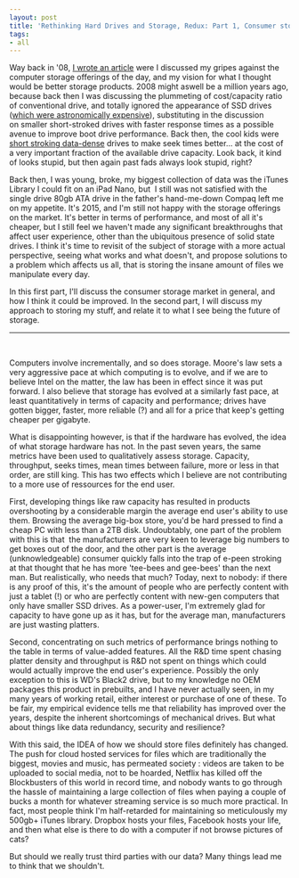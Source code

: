 ```yaml
---
layout: post
title: 'Rethinking Hard Drives and Storage, Redux: Part 1, Consumer storage'
tags:
- all
---
```


Way back in '08, <a href="http://maximerousseau.com/2008/07/21/ocn-rethinking-hard-drives-and-storage/">I wrote an article</a> were I discussed my gripes against the computer storage offerings of the day, and my vision for what I thought would be better storage products. 2008 might aswell be a million years ago, because back then I was discussing the plummeting of cost/capacity ratio of conventional drive, and totally ignored the appearance of SSD drives (<a href="http://arstechnica.com/gadgets/2008/03/ssds-in-2008-fast-speeds-200mbsec-over-price-cuts/">which were astronomically expensive</a>), substituting in the discussion on smaller short-stroked drives with faster response times as a possible avenue to improve boot drive performance. Back then, the cool kids were <a href="http://www.tomshardware.com/reviews/short-stroking-hdd,2157.html">short stroking data-dense</a> drives to make seek times better... at the cost of a very important fraction of the available drive capacity. Look back, it kind of looks stupid, but then again past fads always look stupid, right?

Back then, I was young, broke, my biggest collection of data was the iTunes Library I could fit on an iPad Nano, but  I still was not satisfied with the single drive 80gb ATA drive in the father's hand-me-down Compaq left me on my appetite. It's 2015, and I'm still not happy with the storage offerings on the market. It's better in terms of performance, and most of all it's cheaper, but I still feel we haven't made any significant breakthroughs that affect user experience, other than the ubiquitous presence of solid state drives. I think it's time to revisit of the subject of storage with a more actual perspective, seeing what works and what doesn't, and propose solutions to a problem which affects us all, that is storing the insane amount of files we manipulate every day.

In this first part, I'll discuss the consumer storage market in general, and how I think it could be improved. In the second part, I will discuss my approach to storing my stuff, and relate it to what I see being the future of storage.

<hr />

&nbsp;

Computers involve incrementally, and so does storage. Moore's law sets a very aggressive pace at which computing is to evolve, and if we are to believe Intel on the matter, the law has been in effect since it was put forward. I also believe that storage has evolved at a similarly fast pace, at least quantitatively in terms of capacity and performance; drives have gotten bigger, faster, more reliable (?) and all for a price that keep's getting cheaper per gigabyte.

What is disappointing however, is that if the hardware has evolved, the idea of what storage hardware has not. In the past seven years, the same metrics have been used to qualitatively assess storage. Capacity, throughput, seeks times, mean times between failure, more or less in that order, are still king. This has two effects which I believe are not contributing to a more use of ressources for the end user.

First, developing things like raw capacity has resulted in products overshooting by a considerable margin the average end user's ability to use them. Browsing the average big-box store, you'd be hard pressed to find a cheap PC with less than a 2TB disk. Undoubtably, one part of the problem with this is that  the manufacturers are very keen to leverage big numbers to get boxes out of the door, and the other part is the average (unknowledgeable) consumer quickly falls into the trap of e-peen stroking at that thought that he has more 'tee-bees and gee-bees' than the next man. But realistically, who needs that much? Today, next to nobody: if there is any proof of this, it's the amount of people who are perfectly content with just a tablet (!) or who are perfectly content with new-gen computers that only have smaller SSD drives. As a power-user, I'm extremely glad for capacity to have gone up as it has, but for the average man, manufacturers are just wasting platters.

Second, concentrating on such metrics of performance brings nothing to the table in terms of value-added features. All the R&amp;D time spent chasing platter density and throughput is R&amp;D not spent on things which could would actually improve the end user's experience. Possibly the only exception to this is WD's Black2 drive, but to my knowledge no OEM packages this product in prebuilts, and I have never actually seen, in my many years of working retail, either interest or purchase of one of these. To be fair, my empirical evidence tells me that reliability has improved over the years, despite the inherent shortcomings of mechanical drives. But what about things like data redundancy, security and resilience?

With this said, the IDEA of how we should store files definitely has changed. The push for cloud hosted services for files which are traditionally the biggest, movies and music, has permeated society : videos are taken to be uploaded to social media, not to be hoarded, Netflix has killed off the Blockbusters of this world in record time, and nobody wants to go through the hassle of maintaining a large collection of files when paying a couple of bucks a month for whatever streaming service is so much more practical. In fact, most people think I'm half-retarded for maintaining so meticulously my 500gb+ iTunes library. Dropbox hosts your files, Facebook hosts your life, and then what else is there to do with a computer if not browse pictures of cats?

But should we really trust third parties with our data? Many things lead me to think that we shouldn't.